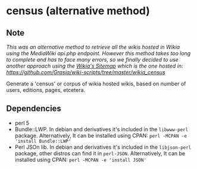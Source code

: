 # census (alternative method)

## Note
*This was an alternative method to retrieve all the wikis hosted in Wikia using the MediaWiki api.php endpoint.
However this method takes too long to complete and has to face many errors, so we finally decided to use another approach using the [Wikia's Sitemap](http://www.wikia.com/Sitemap) which is the one hosted in: https://github.com/Grasia/wiki-scripts/tree/master/wikia_census*

Generate a 'census' or corpus of wikia hosted wikis, based on number of users, editions, pages, etcetera.

## Dependencies
* perl 5
* Bundle::LWP. In debian and derivatives it's included in the `libwww-perl` package. Alternatively, It can be installed using CPAN: `perl -MCPAN -e 'install Bundle::LWP'`
* Perl JSOn lib. In debian and derivatives it's included in the `libjson-perl` package, other distros can find it in `perl-JSON`. Alternatively, It can be installed using CPAN: `perl -MCPAN -e 'install JSON'`

